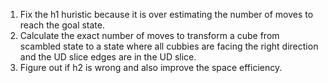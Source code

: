 1. Fix the h1 huristic because it is over estimating the number of moves to reach the goal state.
2. Calculate the exact number of moves to transform a cube from scambled state to a state where all cubbies are facing the right direction and the UD slice edges are in the UD slice.
2. Figure out if h2 is wrong and also improve the space efficiency.
